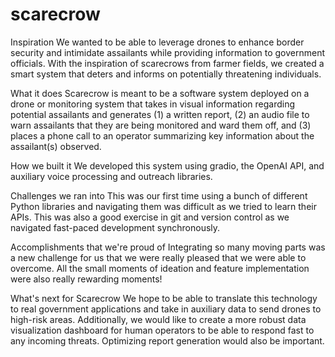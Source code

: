# scarecrow

Inspiration
We wanted to be able to leverage drones to enhance border security and intimidate assailants while providing information to government officials. With the inspiration of scarecrows from farmer fields, we created a smart system that deters and informs on potentially threatening individuals.

What it does
Scarecrow is meant to be a software system deployed on a drone or monitoring system that takes in visual information regarding potential assailants and generates (1) a written report, (2) an audio file to warn assailants that they are being monitored and ward them off, and (3) places a phone call to an operator summarizing key information about the assailant(s) observed.

How we built it
We developed this system using gradio, the OpenAI API, and auxiliary voice processing and outreach libraries.

Challenges we ran into
This was our first time using a bunch of different Python libraries and navigating them was difficult as we tried to learn their APIs. This was also a good exercise in git and version control as we navigated fast-paced development synchronously.

Accomplishments that we're proud of
Integrating so many moving parts was a new challenge for us that we were really pleased that we were able to overcome. All the small moments of ideation and feature implementation were also really rewarding moments!

What's next for Scarecrow
We hope to be able to translate this technology to real government applications and take in auxiliary data to send drones to high-risk areas. Additionally, we would like to create a more robust data visualization dashboard for human operators to be able to respond fast to any incoming threats. Optimizing report generation would also be important.

